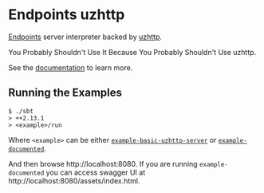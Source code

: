 # Endpoints uzhttp 

[Endpoints](https://github.com/julienrf/endpoints) server interpreter backed by [uzhttp](https://github.com/polynote/uzhttp).

You Probably Shouldn't Use It Because You Probably Shouldn't Use uzhttp.

See the [documentation](https://jkobejs.github.io/endpoints-uzhttp) to learn more.

## Running the Examples

~~~
$ ./sbt
> ++2.13.1
> <example>/run
~~~

Where `<example>` can be either
[`example-basic-uzhttp-server`](documentation/examples/basic/uzhttp-server) or
[`example-documented`](documentation/examples/documented).

And then browse http://localhost:8080. If you are running `example-documented` you can access swagger UI at http://localhost:8080/assets/index.html.
